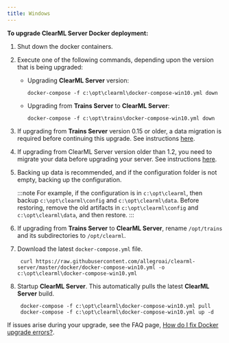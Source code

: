 ```yaml
---
title: Windows
---
```


**To upgrade ClearML Server Docker deployment:**

1. Shut down the docker containers. 
   
1. Execute one of the following commands, depending upon the version that is being upgraded:
   
   * Upgrading **ClearML Server** version:

         docker-compose -f c:\opt\clearml\docker-compose-win10.yml down
   
   * Upgrading from **Trains Server** to **ClearML Server**:

         docker-compose -f c:\opt\trains\docker-compose-win10.yml down
        
1. If upgrading from **Trains Server** version 0.15 or older, a data migration is required before continuing this upgrade. See instructions [here](clearml_server_es7_migration.md).

1. If upgrading from ClearML Server version older than 1.2, you need to migrate your data before upgrading your server. See instructions [here](clearml_server_mongo44_migration.md).

1. Backing up data is recommended, and if the configuration folder is not empty, backing up the configuration.
 
    :::note
    For example, if the configuration is in ``c:\opt\clearml``, then backup ``c:\opt\clearml\config`` and ``c:\opt\clearml\data``. 
    Before restoring, remove the old artifacts in ``c:\opt\clearml\config`` and ``c:\opt\clearml\data``, and then restore. 
    :::
   
1. If upgrading from **Trains Server** to **ClearML Server**, rename `/opt/trains` and its subdirectories to `/opt/clearml`.

1. Download the latest `docker-compose.yml` file.

        curl https://raw.githubusercontent.com/allegroai/clearml-server/master/docker/docker-compose-win10.yml -o c:\opt\clearml\docker-compose-win10.yml
        
1. Startup **ClearML Server**. This automatically pulls the latest **ClearML Server** build.
        
        docker-compose -f c:\opt\clearml\docker-compose-win10.yml pull
        docker-compose -f c:\opt\clearml\docker-compose-win10.yml up -d

If issues arise during your upgrade, see the FAQ page, [How do I fix Docker upgrade errors?](../faq.md#common-docker-upgrade-errors). 

